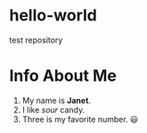 # hello-world
test repository
# Info About Me
1. My name is **Janet**.
2. I like *sour* candy.
3. Three is my favorite number. :smiley:
